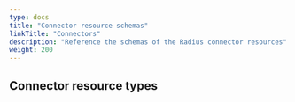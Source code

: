 ```yaml
---
type: docs
title: "Connector resource schemas"
linkTitle: "Connectors"
description: "Reference the schemas of the Radius connector resources"
weight: 200
---
```


## Connector resource types
